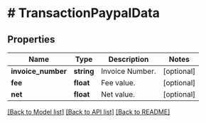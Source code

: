 # # TransactionPaypalData

## Properties

Name | Type | Description | Notes
------------ | ------------- | ------------- | -------------
**invoice_number** | **string** | Invoice Number. | [optional]
**fee** | **float** | Fee value. | [optional]
**net** | **float** | Net value. | [optional]

[[Back to Model list]](../../README.md#models) [[Back to API list]](../../README.md#endpoints) [[Back to README]](../../README.md)
